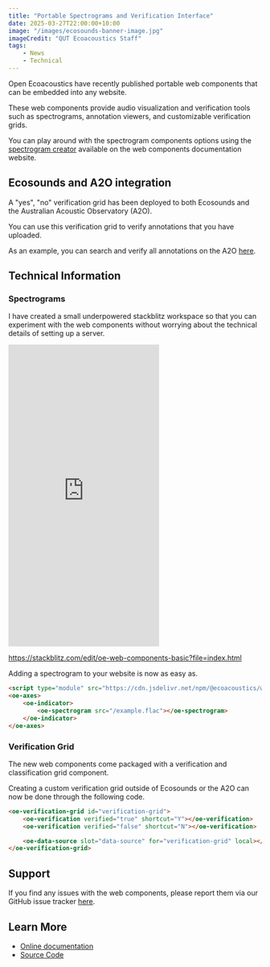 ```yaml
---
title: "Portable Spectrograms and Verification Interface"
date: 2025-03-27T22:00:00+10:00
image: "/images/ecosounds-banner-image.jpg"
imageCredit: "QUT Ecoacoustics Staff"
tags:
    - News
    - Technical
---
```


Open Ecoacoustics have recently published portable web components that can be
embedded into any website.
<!--more-->

These web components provide audio visualization and verification tools such as
spectrograms, annotation viewers, and customizable verification grids.

You can play around with the spectrogram components options using the
[spectrogram creator](https://oe-web-components.netlify.app/spectrogram-creator/)
available on the web components documentation website.

## Ecosounds and A2O integration

A "yes", "no" verification grid has been deployed to both Ecosounds and the
Australian Acoustic Observatory (A2O).

You can use this verification grid to verify annotations that you have uploaded.

As an example, you can search and verify all annotations on the A2O
[here](https://data.acousticobservatory.org/projects/1/annotations).

## Technical Information

### Spectrograms

I have created a small underpowered stackblitz workspace so that you can
experiment with the web components without worrying about the technical details
of setting up a server.

<iframe
    src="https://stackblitz.com/edit/oe-web-components-basic?file=index.html"
    height="600"
    style="border-style: none;"
></iframe>

<https://stackblitz.com/edit/oe-web-components-basic?file=index.html>

Adding a spectrogram to your website is now as easy as.

```html
<script type="module" src="https://cdn.jsdelivr.net/npm/@ecoacoustics/web-components/dist/components.js"></script>
<oe-axes>
    <oe-indicator>
        <oe-spectrogram src="/example.flac"></oe-spectrogram>
    </oe-indicator>
</oe-axes>
```

### Verification Grid

The new web components come packaged with a verification and classification
grid component.

Creating a custom verification grid outside of Ecosounds or the A2O can now be
done through the following code.

```html
<oe-verification-grid id="verification-grid">
    <oe-verification verified="true" shortcut="Y"></oe-verification>
    <oe-verification verified="false" shortcut="N"></oe-verification>

    <oe-data-source slot="data-source" for="verification-grid" local></oe-data-source>
</oe-verification-grid>
```

## Support

If you find any issues with the web components, please report them via our
GitHub issue tracker
[here](https://github.com/ecoacoustics/web-components/issues).

## Learn More

- [Online documentation](https://oe-web-components.netlify.app/)
- [Source Code](https://github.com/ecoacoustics/web-components)
